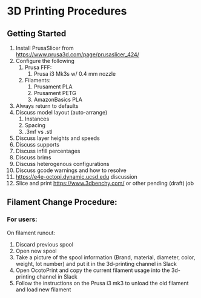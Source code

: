 # 3D Printing Procedures
## Getting Started
1. Install PrusaSlicer from https://www.prusa3d.com/page/prusaslicer_424/
2. Configure the following
    1. Prusa FFF:
        1. Prusa i3 Mk3s w/ 0.4 mm nozzle
    2. Filaments:
        1. Prusament PLA
        2. Prusament PETG
        3. AmazonBasics PLA
3. Always return to defaults
4. Discuss model layout (auto-arrange)
    1. Instances
    2. Spacing
    3. .3mf vs .stl
3. Discuss layer heights and speeds
4. Discuss supports
5. Discuss infill percentages
6. Discuss brims
7. Discuss heterogenous configurations
8. Discuss gcode warnings and how to resolve
9. https://e4e-octopi.dynamic.ucsd.edu discussion
10. Slice and print https://www.3dbenchy.com/ or other pending (draft) job

## Filament Change Procedure:
### For users:
On filament runout:
1. Discard previous spool
2. Open new spool
3. Take a picture of the spool information (Brand, material, diameter, color, weight, lot number) and put it in the 3d-printing channel in Slack
4. Open OcotoPrint and copy the current filament usage into the 3d-printing channel in Slack
5. Follow the instructions on the Prusa i3 mk3 to unload the old filament and load new filament
